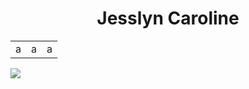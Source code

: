 <h1 align="center">Jesslyn Caroline</h1>
<table>
  <tr>
    <td>a</td>
    <td>a</td>
    <td>a</td>
  </tr>
</table>
<img src="https://regeld.com/desi/wp-content/uploads/2020/03/200315_a_trip_mobilephone.png"/>
